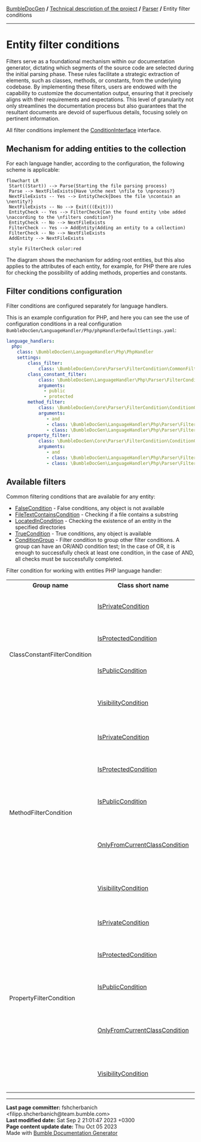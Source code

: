 <embed> <a href="/docs/README.md">BumbleDocGen</a> <b>/</b> <a href="/docs/tech/readme.md">Technical description of the project</a> <b>/</b> <a href="/docs/tech/2.parser/readme.md">Parser</a> <b>/</b> Entity filter conditions<hr> </embed>

<embed> <h1>Entity filter conditions</h1> </embed>

Filters serve as a foundational mechanism within our documentation generator, dictating which segments of the source code are selected during the initial parsing phase.
These rules facilitate a strategic extraction of elements, such as classes, methods, or constants, from the underlying codebase.
By implementing these filters, users are endowed with the capability to customize the documentation output, ensuring that it precisely aligns with their requirements and expectations.
This level of granularity not only streamlines the documentation process but also guarantees that the resultant documents are devoid of superfluous details, focusing solely on pertinent information.

All filter conditions implement the <a href="/docs/tech/2.parser/classes/ConditionInterface.md">ConditionInterface</a> interface.

<embed> <h2>Mechanism for adding entities to the collection</h2> </embed>

For each language handler, according to the configuration, the following scheme is applicable:

```mermaid
flowchart LR
 Start((Start)) --> Parse(Starting the file parsing process)
 Parse --> NextFileExists{Have \nthe next \nfile to \nprocess?}
 NextFileExists -- Yes --> EntityCheck{Does the file \ncontain an \nentity?}
 NextFileExists -- No --> Exit(((Exit)))
 EntityCheck -- Yes --> FilterCheck{Can the found entity \nbe added \naccording to the \nfilters condition?}
 EntityCheck -- No --> NextFileExists
 FilterCheck -- Yes --> AddEntity(Adding an entity to a collection)
 FilterCheck -- No --> NextFileExists
 AddEntity --> NextFileExists

 style FilterCheck color:red
```

The diagram shows the mechanism for adding root entities, but this also applies to the attributes of each entity,
for example, for PHP there are rules for checking the possibility of adding methods, properties and constants.

<embed> <h2>Filter conditions configuration</h2> </embed>

Filter conditions are configured separately for language handlers.

This is an example configuration for PHP, and here you can see the use of configuration conditions in a real configuration `BumbleDocGen/LanguageHandler/Php/phpHandlerDefaultSettings.yaml`:

```yaml
language_handlers:
  php:
    class: \BumbleDocGen\LanguageHandler\Php\PhpHandler
    settings:
        class_filter:
            class: \BumbleDocGen\Core\Parser\FilterCondition\CommonFilterCondition\TrueCondition
        class_constant_filter:
            class: \BumbleDocGen\LanguageHandler\Php\Parser\FilterCondition\ClassConstantFilterCondition\VisibilityCondition
            arguments:
              - public
              - protected
        method_filter:
            class: \BumbleDocGen\Core\Parser\FilterCondition\ConditionGroup
            arguments:
               - and
               - class: \BumbleDocGen\LanguageHandler\Php\Parser\FilterCondition\MethodFilterCondition\IsPublicCondition
               - class: \BumbleDocGen\LanguageHandler\Php\Parser\FilterCondition\MethodFilterCondition\OnlyFromCurrentClassCondition
        property_filter:
            class: \BumbleDocGen\Core\Parser\FilterCondition\ConditionGroup
            arguments:
               - and
               - class: \BumbleDocGen\LanguageHandler\Php\Parser\FilterCondition\PropertyFilterCondition\IsPublicCondition
               - class: \BumbleDocGen\LanguageHandler\Php\Parser\FilterCondition\PropertyFilterCondition\OnlyFromCurrentClassCondition
```

<embed> <h2>Available filters</h2> </embed>


Common filtering conditions that are available for any entity:

<embed> <ul><li><a href='/docs/tech/2.parser/classes/FalseCondition.md'>FalseCondition</a> - False conditions, any object is not available</li><li><a href='/docs/tech/2.parser/classes/FileTextContainsCondition.md'>FileTextContainsCondition</a> - Checking if a file contains a substring</li><li><a href='/docs/tech/2.parser/classes/LocatedInCondition.md'>LocatedInCondition</a> - Checking the existence of an entity in the specified directories</li><li><a href='/docs/tech/2.parser/classes/TrueCondition.md'>TrueCondition</a> - True conditions, any object is available</li><li><a href='/docs/tech/2.parser/classes/ConditionGroup.md'>ConditionGroup</a> - Filter condition to group other filter conditions. A group can have an OR/AND condition test;
In the case of OR, it is enough to successfully check at least one condition, in the case of AND, all checks must be successfully completed.</li></ul> </embed>

Filter condition for working with entities PHP language handler:

<embed> <table><tr><th>Group name</th><th>Class short name</th><th>Description</th></tr><tr><td rowspan='4'>ClassConstantFilterCondition</td><td><a href='/docs/tech/2.parser/classes/IsPrivateCondition.md'>IsPrivateCondition</a></td><td>Check is a private constant or not</td></tr><tr><td><a href='/docs/tech/2.parser/classes/IsProtectedCondition.md'>IsProtectedCondition</a></td><td>Check is a protected constant or not</td></tr><tr><td><a href='/docs/tech/2.parser/classes/IsPublicCondition.md'>IsPublicCondition</a></td><td>Check is a public constant or not</td></tr><tr><td><a href='/docs/tech/2.parser/classes/VisibilityCondition.md'>VisibilityCondition</a></td><td>Constant access modifier check</td></tr><tr><td colspan='3'></td></tr><tr><td rowspan='5'>MethodFilterCondition</td><td><a href='/docs/tech/2.parser/classes/IsPrivateCondition_2.md'>IsPrivateCondition</a></td><td>Check is a private method or not</td></tr><tr><td><a href='/docs/tech/2.parser/classes/IsProtectedCondition_2.md'>IsProtectedCondition</a></td><td>Check is a protected method or not</td></tr><tr><td><a href='/docs/tech/2.parser/classes/IsPublicCondition_2.md'>IsPublicCondition</a></td><td>Check is a public method or not</td></tr><tr><td><a href='/docs/tech/2.parser/classes/OnlyFromCurrentClassCondition.md'>OnlyFromCurrentClassCondition</a></td><td>Only methods that belong to the current class (not parent)</td></tr><tr><td><a href='/docs/tech/2.parser/classes/VisibilityCondition_2.md'>VisibilityCondition</a></td><td>Method access modifier check</td></tr><tr><td colspan='3'></td></tr><tr><td rowspan='5'>PropertyFilterCondition</td><td><a href='/docs/tech/2.parser/classes/IsPrivateCondition_3.md'>IsPrivateCondition</a></td><td>Check is a private property or not</td></tr><tr><td><a href='/docs/tech/2.parser/classes/IsProtectedCondition_3.md'>IsProtectedCondition</a></td><td>Check is a protected property or not</td></tr><tr><td><a href='/docs/tech/2.parser/classes/IsPublicCondition_3.md'>IsPublicCondition</a></td><td>Check is a public property or not</td></tr><tr><td><a href='/docs/tech/2.parser/classes/OnlyFromCurrentClassCondition_2.md'>OnlyFromCurrentClassCondition</a></td><td>Only properties that belong to the current class (not parent)</td></tr><tr><td><a href='/docs/tech/2.parser/classes/VisibilityCondition_3.md'>VisibilityCondition</a></td><td>Property access modifier check</td></tr><tr><td colspan='3'></td></tr></table> </embed>


<div id='page_committer_info'>
<hr>
<b>Last page committer:</b> fshcherbanich &lt;filipp.shcherbanich@team.bumble.com&gt;<br><b>Last modified date:</b>   Sat Sep 2 21:01:47 2023 +0300<br><b>Page content update date:</b> Thu Oct 05 2023<br>Made with <a href='https://github.com/bumble-tech/bumble-doc-gen/blob/master/docs/README.md'>Bumble Documentation Generator</a></div>